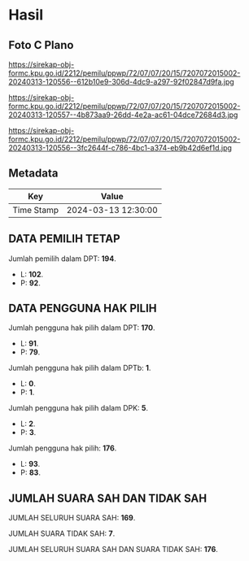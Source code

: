 # Hasil

## Foto C Plano

https://sirekap-obj-formc.kpu.go.id/2212/pemilu/ppwp/72/07/07/20/15/7207072015002-20240313-120556--612b10e9-306d-4dc9-a297-92f02847d9fa.jpg

https://sirekap-obj-formc.kpu.go.id/2212/pemilu/ppwp/72/07/07/20/15/7207072015002-20240313-120557--4b873aa9-26dd-4e2a-ac61-04dce72684d3.jpg

https://sirekap-obj-formc.kpu.go.id/2212/pemilu/ppwp/72/07/07/20/15/7207072015002-20240313-120556--3fc2644f-c786-4bc1-a374-eb9b42d6ef1d.jpg


## Metadata

| Key        | Value               |
| ---------- | ------------------- |
| Time Stamp | 2024-03-13 12:30:00 |


## DATA PEMILIH TETAP

Jumlah pemilih dalam DPT: **194**.
 * L: **102**.
 * P: **92**.

## DATA PENGGUNA HAK PILIH

Jumlah pengguna hak pilih dalam DPT: **170**.
 * L: **91**.
 * P: **79**.

Jumlah pengguna hak pilih dalam DPTb: **1**.
 * L: **0**.
 * P: **1**.

Jumlah pengguna hak pilih dalam DPK: **5**.
 * L: **2**.
 * P: **3**.

Jumlah pengguna hak pilih: **176**.
 * L: **93**.
 * P: **83**.

## JUMLAH SUARA SAH DAN TIDAK SAH

JUMLAH SELURUH SUARA SAH: **169**.

JUMLAH SUARA TIDAK SAH: **7**.

JUMLAH SELURUH SUARA SAH DAN SUARA TIDAK SAH: **176**.


